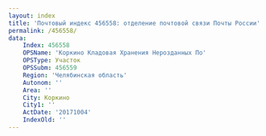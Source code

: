 ```yaml
---
layout: index
title: 'Почтовый индекс 456558: отделение почтовой связи Почты России'
permalink: /456558/
data:
    Index: 456558
    OPSName: 'Коркино Кладовая Хранения Нерозданных По'
    OPSType: Участок
    OPSSubm: 456559
    Region: 'Челябинская область'
    Autonom: ''
    Area: ''
    City: Коркино
    City1: ''
    ActDate: '20171004'
    IndexOld: ''
---
```

